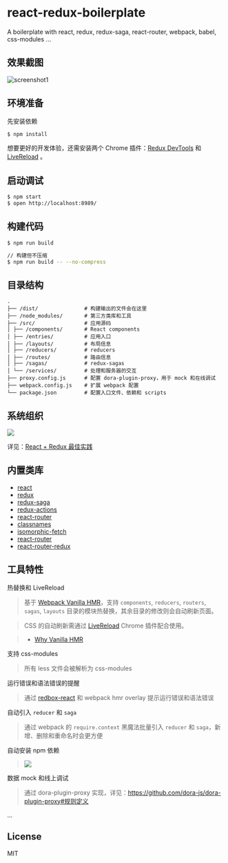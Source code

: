 # react-redux-boilerplate

A boilerplate with react, redux, redux-saga, react-router, webpack, babel, css-modules ...

## 效果截图
![screenshot1](http://ww3.sinaimg.cn/mw690/a851ffe4gw1f53w1hmtsjj211t0hzabt.jpg)

## 环境准备

先安装依赖

```bash
$ npm install
```

想要更好的开发体验，还需安装两个 Chrome 插件：[Redux DevTools](https://chrome.google.com/webstore/detail/lmhkpmbekcpmknklioeibfkpmmfibljd) 和 [LiveReload](https://chrome.google.com/webstore/detail/livereload/jnihajbhpnppcggbcgedagnkighmdlei) 。

## 启动调试

```bash
$ npm start
$ open http://localhost:8989/
```

## 构建代码

```bash
$ npm run build

// 构建但不压缩
$ npm run build -- --no-compress
```

## 目录结构

```
.
├── /dist/               # 构建输出的文件会在这里
├── /node_modules/       # 第三方类库和工具
├── /src/                # 应用源码
│ ├── /components/       # React components
│ ├── /entries/          # 应用入口
│ ├── /layouts/          # 布局信息
│ ├── /reducers/         # reducers
│ ├── /routes/           # 路由信息
│ ├── /sagas/            # redux-sagas
│ └── /services/         # 处理和服务器的交互
├── proxy.config.js      # 配置 dora-plugin-proxy，用于 mock 和在线调试
├── webpack.config.js    # 扩展 webpack 配置
└── package.json         # 配置入口文件、依赖和 scripts
```

## 系统组织

![](https://camo.githubusercontent.com/068c4ff126977b861cff3338428bdde6927f7dad/68747470733a2f2f6f732e616c697061796f626a656374732e636f6d2f726d73706f7274616c2f43684d775a42755a6c614c725377652e706e67)

详见：[React + Redux 最佳实践](https://github.com/sorrycc/blog/issues/1)

## 内置类库

- [react](https://github.com/facebook/react)
- [redux](https://github.com/reactjs/redux)
- [redux-saga](https://github.com/yelouafi/redux-saga)
- [redux-actions](https://github.com/acdlite/redux-actions)
- [react-router](https://github.com/reactjs/react-router)
- [classnames](https://github.com/JedWatson/classnames)
- [isomorphic-fetch](https://github.com/matthew-andrews/isomorphic-fetch)
- [react-router](https://github.com/reactjs/react-router)
- [react-router-redux](https://github.com/reactjs/react-router-redux)

## 工具特性

热替换和 LiveReload

> 基于 [Webpack Vanilla HMR](https://webpack.github.io/docs/hot-module-replacement-with-webpack.html)，支持 `components`, `reducers`, `routers`, `sagas`, `layouts` 目录的模块热替换，其余目录的修改则会自动刷新页面。

> CSS 的自动刷新需通过 [LiveReload](https://chrome.google.com/webstore/detail/livereload/jnihajbhpnppcggbcgedagnkighmdlei) Chrome 插件配合使用。

> - [Why Vanilla HMR](https://github.com/reactjs/redux/pull/1455)

支持 css-modules

> 所有 less 文件会被解析为 css-modules

运行错误和语法错误的提醒

> 通过 [redbox-react](https://github.com/KeywordBrain/redbox-react) 和 webpack hmr overlay 提示运行错误和语法错误

自动引入 `reducer` 和 `saga`

> 通过 webpack 的 `require.context` 黑魔法批量引入 `reducer` 和 `saga`，新增、删除和重命名时会更方便

自动安装 npm 依赖

> ![](https://camo.githubusercontent.com/898e02d6539900efe65fadbfd15e2a1d7ce4dccf/68747470733a2f2f6f732e616c697061796f626a656374732e636f6d2f726d73706f7274616c2f4b6541474f776a70746a6152684d6d2e676966)

数据 mock 和线上调试

> 通过 dora-plugin-proxy 实现，详见：https://github.com/dora-js/dora-plugin-proxy#规则定义

...

## License

MIT

